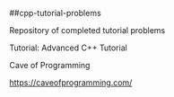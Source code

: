 ##cpp-tutorial-problems

Repository of completed tutorial problems

Tutorial: Advanced C++ Tutorial

Cave of Programming

https://caveofprogramming.com/
